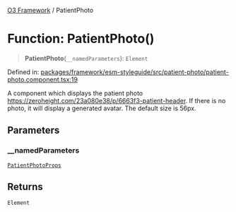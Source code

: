 [O3 Framework](../API.md) / PatientPhoto

# Function: PatientPhoto()

> **PatientPhoto**(`__namedParameters`): `Element`

Defined in: [packages/framework/esm-styleguide/src/patient-photo/patient-photo.component.tsx:19](https://github.com/openmrs/openmrs-esm-core/blob/85cde3ce59cd3d29230c98040a3f53525e808725/packages/framework/esm-styleguide/src/patient-photo/patient-photo.component.tsx#L19)

A component which displays the patient photo https://zeroheight.com/23a080e38/p/6663f3-patient-header. If there is no photo, it will display a generated avatar. The default size is 56px.

## Parameters

### \_\_namedParameters

[`PatientPhotoProps`](../interfaces/PatientPhotoProps.md)

## Returns

`Element`
